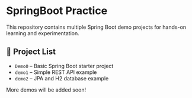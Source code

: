 # SpringBoot Practice

This repository contains multiple Spring Boot demo projects for hands-on learning and experimentation.

## 📁 Project List

- `Demo0` – Basic Spring Boot starter project
- `demo1` – Simple REST API example
- `demo2` – JPA and H2 database example

More demos will be added soon!
